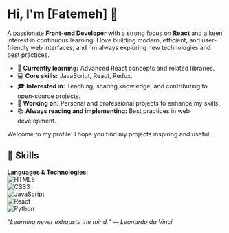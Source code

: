 
# Hi, I'm [Fatemeh] 👋

A passionate **Front-end Developer** with a strong focus on **React** and a keen interest in continuous learning. I love building modern, efficient, and user-friendly web interfaces, and I'm always exploring new technologies and best practices.

- 🌱 **Currently learning:** Advanced React concepts and related libraries.
- 💻 **Core skills:** JavaScript, React, Redux.
- 🎓 **Interested in:** Teaching, sharing knowledge, and contributing to open-source projects.
- 🚀 **Working on:** Personal and professional projects to enhance my skills.
- 📚 **Always reading and implementing:** Best practices in web development.

Welcome to my profile! I hope you find my projects inspiring and useful.


## 🚀 Skills

**Languages & Technologies:**  
<img src="https://img.shields.io/badge/HTML5-E34F26?style=flat&logo=html5&logoColor=white" alt="HTML5"/>  
<img src="https://img.shields.io/badge/CSS3-1572B6?style=flat&logo=css3&logoColor=white" alt="CSS3"/>  
<img src="https://img.shields.io/badge/JavaScript-F7DF1E?style=flat&logo=javascript&logoColor=black" alt="JavaScript"/>  
<img src="https://img.shields.io/badge/React-61DAFB?style=flat&logo=react&logoColor=black" alt="React"/>  
<img src="https://img.shields.io/badge/Python-3776AB?style=flat&logo=python&logoColor=white" alt="Python"/>  


*“Learning never exhausts the mind.” — Leonardo da Vinci*
